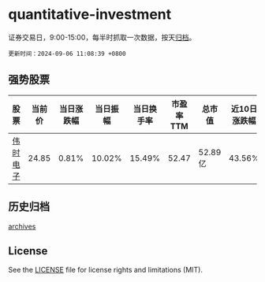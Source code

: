 # quantitative-investment

证券交易日，9:00-15:00，每半时抓取一次数据，按天[归档](archives)。

`更新时间：2024-09-06 11:08:39 +0800`

## 强势股票

|股票|当前价|当日涨跌幅|当日振幅|当日换手率|市盈率TTM|总市值|近10日涨跌幅|
|----|----|----|----|----|----|----|----|
|[伟时电子](https://xueqiu.com/S/SH605218)|24.85|0.81%|10.02%|15.49%|52.47|52.89亿|43.56%|

## 历史归档

[archives](archives)

## License

See the [LICENSE](LICENSE) file for license rights and limitations (MIT).